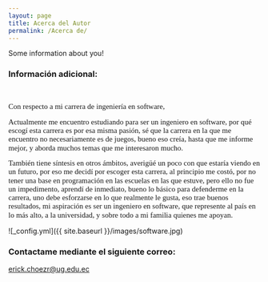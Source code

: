 ```yaml
---
layout: page
title: Acerca del Autor
permalink: /Acerca de/
---
```


Some information about you!

### Información adicional:

<p style='margin-top:0cm;margin-right:0cm;margin-bottom:10.0pt;margin-left:0cm;line-height:115%;font-size:15px;font-family:"Calibri","sans-serif";'><br></p>
<p style='margin-top:0cm;margin-right:0cm;margin-bottom:10.0pt;margin-left:0cm;line-height:115%;font-size:15px;font-family:"Calibri","sans-serif";'>Con respecto a mi carrera de ingenier&iacute;a en software,</p>
<p style='margin-top:0cm;margin-right:0cm;margin-bottom:10.0pt;margin-left:0cm;line-height:115%;font-size:15px;font-family:"Calibri","sans-serif";'>Actualmente me encuentro estudiando para ser un ingeniero en software, por qu&eacute; escog&iacute; esta carrera es por esa misma pasi&oacute;n, s&eacute; que la carrera en la que me encuentro no necesariamente es de juegos, bueno eso cre&iacute;a, hasta que me informe mejor, y aborda muchos temas que me interesaron mucho.</p>
<p style='margin-top:0cm;margin-right:0cm;margin-bottom:10.0pt;margin-left:0cm;line-height:115%;font-size:15px;font-family:"Calibri","sans-serif";'>Tambi&eacute;n tiene s&iacute;ntesis en otros &aacute;mbitos, averig&uuml;&eacute; un poco con que estar&iacute;a viendo en un futuro, por eso me decid&iacute; por escoger esta carrera, al principio me cost&oacute;, por no tener una base en programaci&oacute;n en las escuelas en las que estuve, pero ello no fue un impedimento, aprend&iacute; de inmediato, bueno lo b&aacute;sico para defenderme en la carrera, uno debe esforzarse en lo que realmente le gusta, eso trae buenos resultados, mi aspiraci&oacute;n es ser un ingeniero en software, que represente al pa&iacute;s en lo m&aacute;s alto, a la universidad, y sobre todo a mi familia quienes me apoyan.</p>

![_config.yml]({{ site.baseurl }}/images/software.jpg)

### Contactame mediante el siguiente correo:

[erick.choezr@ug.edu.ec](mailto:email@domain.edu.ec)
